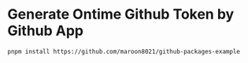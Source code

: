 # Generate Ontime Github Token by Github App

```sh
pnpm install https://github.com/maroon8021/github-packages-example
```
